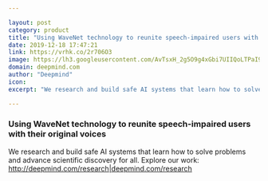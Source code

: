 ```yaml
---

layout: post
category: product
title: "Using WaveNet technology to reunite speech-impaired users with their original voices"
date: 2019-12-18 17:47:21
link: https://vrhk.co/2r706O3
image: https://lh3.googleusercontent.com/AvTsxH_2g5O9g4xGbi7UIIQoLTPaI9GMF2oA4811PwcQS5v7kXFvxlBODmUld7cv9RHT48C7UWkyPKg5u-r2QWYmz9ab-bVuWhvwXFc
domain: deepmind.com
author: "Deepmind"
icon: 
excerpt: "We research and build safe AI systems that learn how to solve problems and advance scientific discovery for all. Explore our work: <http://deepmind.com/research|deepmind.com/research>"

---
```


### Using WaveNet technology to reunite speech-impaired users with their original voices

We research and build safe AI systems that learn how to solve problems and advance scientific discovery for all. Explore our work: <http://deepmind.com/research|deepmind.com/research>